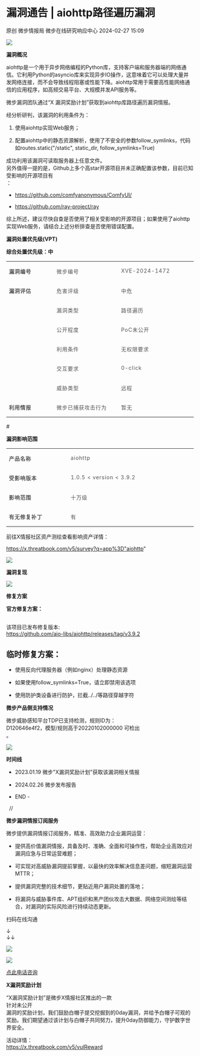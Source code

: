 #  漏洞通告 | aiohttp路径遍历漏洞   
原创 微步情报局  微步在线研究响应中心   2024-02-27 15:09  
  
![](https://mmbiz.qpic.cn/mmbiz_png/fFyp1gWjicMKNkm4Pg1Ed6nv0proxQLEKJ2CUCIficfAwKfClJ84puialc9eER0oaibMn1FDUpibeK1t1YvgZcLYl3A/640?wx_fmt=png&wxfrom=5&wx_lazy=1&wx_co=1 "")  
  
**漏洞概况**  
  
  
  
aiohttp是一个用于异步网络编程的Python库，支持客户端和服务器端的网络通信。它利用Python的asyncio库来实现异步IO操作，这意味着它可以处理大量并发网络连接，而不会导致线程阻塞或性能下降。aiohttp常用于需要高性能网络通信的应用程序，如高频交易平台、大规模并发API服务等。  
  
微步漏洞团队通过“X 漏洞奖励计划”获取到aiohttp库路径遍历漏洞情报。  
  
经分析研判，该漏洞的利用条件为：  
1. 使用aiohttp实现Web服务；  
  
1. 配置aiohttp中的静态资源解析，使用了不安全的参数follow_symlinks，代码如routes.static("/static", static_dir, follow_symlinks=True)  
  
成功利用该漏洞可读取服务器上任意文件。  
另外值得一提的是，Github上多个高star开源项目并未正确配置该参数，目前已知受影响的开源项目有  
：  
- https://github.com/comfyanonymous/ComfyUI/  
  
- https://github.com/ray-project/ray  
  
综上所述，建议尽快自查是否使用了相关受影响的开源项目；如果使用了aiohttp实现Web服务，请结合上述分析排查是否使用错误配置。  
  
  
**漏洞处置优先级(VPT)**  
  
  
  
**综合处置优先级：中**  
  
<table><tbody><tr style="height: 31.0667px;"><td width="133" colspan="1" rowspan="1" style="vertical-align: top;padding: 0px 7.2px;border-width: 0.666667px;border-color: rgb(191, 191, 191);word-break: break-all;"><p><strong><span style="color: rgb(84, 84, 84);letter-spacing: 1px;font-size: 14px;">漏洞编号</span></strong><o:p></o:p></p></td><td width="187" colspan="1" rowspan="1" style="vertical-align: top;padding: 0px 7.2px;border-width: 0.666667px;border-color: rgb(191, 191, 191);"><p><span style="color: rgb(84, 84, 84);letter-spacing: 1px;font-size: 14px;">微步编号</span><o:p></o:p></p></td><td width="215" colspan="1" rowspan="1" style="vertical-align: top;padding: 0px 7.2px;border-width: 0.666667px;border-color: rgb(191, 191, 191);"><p><span style="color: rgb(84, 84, 84);letter-spacing: 1px;font-size: 14px;">XVE-2024-1472</span><o:p></o:p></p></td></tr><tr style="height: 31.0667px;"><td width="133" colspan="1" rowspan="6" style="vertical-align: top;padding: 0px 7.2px;border-width: 0.666667px;border-color: rgb(191, 191, 191);"><p><strong><span style="color: rgb(84, 84, 84);letter-spacing: 1px;font-size: 14px;">漏洞评估</span></strong><o:p></o:p></p></td><td width="187" colspan="1" rowspan="1" style="vertical-align: top;padding: 0px 7.2px;border-width: 0.666667px;border-color: rgb(191, 191, 191);"><p><span style="color: rgb(84, 84, 84);letter-spacing: 1px;font-size: 14px;">危害评级</span><o:p></o:p></p></td><td width="215" colspan="1" rowspan="1" style="vertical-align: top;padding: 0px 7.2px;border-width: 0.666667px;border-color: rgb(191, 191, 191);"><p><span style="color: rgb(84, 84, 84);letter-spacing: 1px;font-size: 14px;">中危</span><o:p></o:p></p></td></tr><tr style="height: 31.0667px;"><td width="187" colspan="1" rowspan="1" style="vertical-align: top;padding: 0px 7.2px;border-width: 0.666667px;border-color: rgb(191, 191, 191);"><p><span style="color: rgb(84, 84, 84);letter-spacing: 1px;font-size: 14px;">漏洞类型</span><o:p></o:p></p></td><td width="215" colspan="1" rowspan="1" style="vertical-align: top;padding: 0px 7.2px;border-width: 0.666667px;border-color: rgb(191, 191, 191);"><p><span style="color: rgb(84, 84, 84);letter-spacing: 1px;font-size: 14px;">路径遍历</span><o:p></o:p></p></td></tr><tr style="height: 27px;"><td width="187" colspan="1" rowspan="1" style="vertical-align: top;padding: 0px 7.2px;border-width: 0.666667px;border-color: rgb(191, 191, 191);"><p><span style="color: rgb(84, 84, 84);letter-spacing: 1px;font-size: 14px;">公开程度</span><o:p></o:p></p></td><td width="215" colspan="1" rowspan="1" style="vertical-align: top;padding: 0px 7.2px;border-width: 0.666667px;border-color: rgb(191, 191, 191);"><p><span style="color: rgb(84, 84, 84);letter-spacing: 1px;font-size: 14px;">PoC未公开</span><o:p></o:p></p></td></tr><tr style="height: 27px;"><td width="187" colspan="1" rowspan="1" style="vertical-align: top;padding: 0px 7.2px;border-width: 0.666667px;border-color: rgb(191, 191, 191);"><p><span style="color: rgb(84, 84, 84);letter-spacing: 1px;font-size: 14px;">利用条件</span><o:p></o:p></p></td><td width="215" colspan="1" rowspan="1" style="vertical-align: top;padding: 0px 7.2px;border-width: 0.666667px;border-color: rgb(191, 191, 191);"><p><span style="color: rgb(84, 84, 84);letter-spacing: 1px;font-size: 14px;">无权限要求</span><o:p></o:p></p></td></tr><tr style="height: 27px;"><td width="187" colspan="1" rowspan="1" style="vertical-align: top;padding: 0px 7.2px;border-width: 0.666667px;border-color: rgb(191, 191, 191);"><p><span style="color: rgb(84, 84, 84);letter-spacing: 1px;font-size: 14px;">交互要求</span><o:p></o:p></p></td><td width="215" colspan="1" rowspan="1" style="vertical-align: top;padding: 0px 7.2px;border-width: 0.666667px;border-color: rgb(191, 191, 191);"><p><span style="color: rgb(84, 84, 84);letter-spacing: 1px;font-size: 14px;">0-click</span><o:p></o:p></p></td></tr><tr style="height: 27px;"><td width="187" colspan="1" rowspan="1" style="vertical-align: top;padding: 0px 7.2px;border-width: 0.666667px;border-color: rgb(191, 191, 191);"><p><span style="color: rgb(84, 84, 84);letter-spacing: 1px;font-size: 14px;">威胁类型</span><o:p></o:p></p></td><td width="215" colspan="1" rowspan="1" style="vertical-align: top;padding: 0px 7.2px;border-width: 0.666667px;border-color: rgb(191, 191, 191);"><p><span style="color: rgb(84, 84, 84);letter-spacing: 1px;font-size: 14px;">远程</span><o:p></o:p></p></td></tr><tr style="height: 27.2px;"><td width="133" colspan="1" rowspan="1" style="vertical-align: top;padding: 0px 7.2px;border-width: 0.666667px;border-color: rgb(191, 191, 191);"><p><strong><span style="color: rgb(84, 84, 84);letter-spacing: 1px;font-size: 14px;">利用情报</span></strong><o:p></o:p></p></td><td width="187" colspan="1" rowspan="1" style="vertical-align: top;padding: 0px 7.2px;border-width: 0.666667px;border-color: rgb(191, 191, 191);"><p><span style="color: rgb(84, 84, 84);letter-spacing: 1px;font-size: 14px;">微步已捕获攻击行为</span><o:p></o:p></p></td><td width="215" colspan="1" rowspan="1" style="vertical-align: top;padding: 0px 7.2px;border-width: 0.666667px;border-color: rgb(191, 191, 191);"><p><span style="color: rgb(84, 84, 84);letter-spacing: 1px;font-size: 14px;">暂无</span><o:p></o:p></p></td></tr></tbody></table>#   
  
**漏洞影响范围**  
  
  
<table><tbody><tr style="height: 33.2px;"><td width="152" colspan="1" rowspan="1" style="vertical-align: top;padding: 0px 7.2px;border-width: 0.666667px;border-color: rgb(191, 191, 191);word-break: break-all;"><p><strong><span style="color: rgb(84, 84, 84);letter-spacing: 1px;font-size: 14px;">产品名称</span></strong><o:p></o:p></p></td><td width="346" colspan="1" rowspan="1" style="vertical-align: top;padding: 0px 7.2px;border-width: 0.666667px;border-color: rgb(191, 191, 191);"><p><span style="color: rgb(84, 84, 84);letter-spacing: 1px;font-size: 14px;">aiohttp</span><o:p></o:p></p></td></tr><tr style="height: 27px;"><td width="172" colspan="1" rowspan="1" style="vertical-align: top;padding: 0px 7.2px;border-width: 0.666667px;border-color: rgb(191, 191, 191);"><p><strong><span style="color: rgb(84, 84, 84);letter-spacing: 1px;font-size: 14px;">受影响版本</span></strong><o:p></o:p></p></td><td width="346" colspan="1" rowspan="1" style="vertical-align: top;padding: 0px 7.2px;border-width: 0.666667px;border-color: rgb(191, 191, 191);"><p><span style="color: rgb(84, 84, 84);letter-spacing: 1px;font-size: 14px;">1.0.5 &lt; version &lt; 3.9.2</span><o:p></o:p></p></td></tr><tr style="height: 27px;"><td width="172" colspan="1" rowspan="1" style="vertical-align: top;padding: 0px 7.2px;border-width: 0.666667px;border-color: rgb(191, 191, 191);"><p><strong><span style="color: rgb(84, 84, 84);letter-spacing: 1px;font-size: 14px;">影响范围</span></strong><o:p></o:p></p></td><td width="346" colspan="1" rowspan="1" style="vertical-align: top;padding: 0px 7.2px;border-width: 0.666667px;border-color: rgb(191, 191, 191);"><p><span style="color: rgb(84, 84, 84);letter-spacing: 1px;font-size: 14px;">十万级</span><o:p></o:p></p></td></tr><tr style="height: 35.6px;"><td width="172" colspan="1" rowspan="1" style="vertical-align: top;padding: 0px 7.2px;border-width: 0.666667px;border-color: rgb(191, 191, 191);"><p><strong><span style="color: rgb(84, 84, 84);letter-spacing: 1px;font-size: 14px;">有无修复补丁</span></strong><o:p></o:p></p></td><td width="346" colspan="1" rowspan="1" style="vertical-align: top;padding: 0px 7.2px;border-width: 0.666667px;border-color: rgb(191, 191, 191);"><p><span style="color: rgb(84, 84, 84);letter-spacing: 1px;font-size: 14px;">有</span><o:p></o:p></p></td></tr></tbody></table>  
  
前往X情报社区资产测绘查看影响资产详情：  
  
https://x.threatbook.com/v5/survey?q=app%3D"aiohttp"  
  
![](https://mmbiz.qpic.cn/mmbiz_png/fFyp1gWjicMKIKib8me7GwqIeXicyAWwjlaN8JxODmOoN3giat9Oa6QQJ1gFGo9LQiaQ9slP9dh8J7trE6zlIWiaRuTA/640?wx_fmt=png&from=appmsg "")  
  
  
**漏洞复现**  
  
  
  
![](https://mmbiz.qpic.cn/mmbiz_png/fFyp1gWjicMKIKib8me7GwqIeXicyAWwjlaKSZDFagH8ECY3SPT3aRRsIOcl1OAh2fCuqo3v4Y2EDgBJZ457ymVLA/640?wx_fmt=png&from=appmsg "")  
  
  
**修复方案**  
  
  
  
  
**官方修复方案：**  
##   
  
该项目已发布修复版本:   
https://github.com/aio-libs/aiohttp/releases/tag/v3.9.2  
  
## 临时修复方案：  
- 使用反向代理服务器（例如nginx）处理静态资源  
  
- 如果使用follow_symlinks=True，请立即禁用该选项  
  
- 使用防护类设备进行防护，拦截../../等路径穿越字符  
  
**微步产品侧支持情况**  
  
  
  
微步威胁感知平台TDP已支持检测，规则ID为：  
D120646e4f2，模型/规则高于20220102000000 可检出  
。  
  
![](https://mmbiz.qpic.cn/mmbiz_png/fFyp1gWjicMKIKib8me7GwqIeXicyAWwjlaPl4ibx97cxUR95ibWndEPzRM7iaaOyYQah0ib2Nq7ic9DH4OkzpnfqhhVyw/640?wx_fmt=png&from=appmsg "")  
  
  
**时间线**  
  
  
- 2023.01.19 微步"X漏洞奖励计划"获取该漏洞相关情报  
  
- 2024.02.26 微步发布报告  
  
- END -  
  
  
  //    
  
**微步漏洞情报订阅服务**  
  
  
微步提供漏洞情报订阅服务，精准、高效助力企业漏洞运营：  
- 提供高价值漏洞情报，具备及时、准确、全面和可操作性，帮助企业高效应对漏洞应急与日常运营难题；  
  
- 可实现对高威胁漏洞提前掌握，以最快的效率解决信息差问题，缩短漏洞运营MTTR；  
  
- 提供漏洞完整的技术细节，更贴近用户漏洞处置的落地；  
  
- 将漏洞与威胁事件库、APT组织和黑产团伙攻击大数据、网络空间测绘等结合，对漏洞的实际风险进行持续动态更新。  
  
  
扫码在线沟通  
  
↓  
↓↓  
  
![](https://mmbiz.qpic.cn/mmbiz_png/Yv6ic9zgr5hQl5bZ5Mx6PTAQg6tGLiciarvXajTdDnQiacxmwJFZ0D3ictBOmuYyRk99bibwZV49wbap77LibGQHdQPtA/640?wx_fmt=png&wxfrom=5&wx_lazy=1&wx_co=1 "")  
  
![](https://mmbiz.qpic.cn/mmbiz_png/Yv6ic9zgr5hTIdM9koHZFkrtYe5WU5rHxSDicbiaNFjEBAs1rojKGviaJGjOGd9KwKzN4aSpnNZDA5UWpY2E0JAnNg/640?wx_fmt=png&wxfrom=5&wx_lazy=1&wx_co=1 "")  
  
[点此电话咨询]()  
  
  
  
  
**X漏洞奖励计划**  
  
  
“X漏洞奖励计划”是微步X情报社区推出的一款  
针对未公开  
漏洞的奖励计划，我们鼓励白帽子提交挖掘到的0day漏洞，并给予白帽子可观的奖励。我们期望通过该计划与白帽子共同努力，提升0day防御能力，守护数字世界安全。  
  
活动详情：  
https://x.threatbook.com/v5/vulReward  
  
  
  
